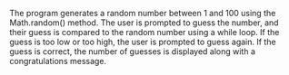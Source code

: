 The program generates a random number between 1 and 100 using the Math.random() method. 
The user is prompted to guess the number, and their guess is compared to the random number using a while loop. 
If the guess is too low or too high, the user is prompted to guess again. 
If the guess is correct, the number of guesses is displayed along with a congratulations message.
